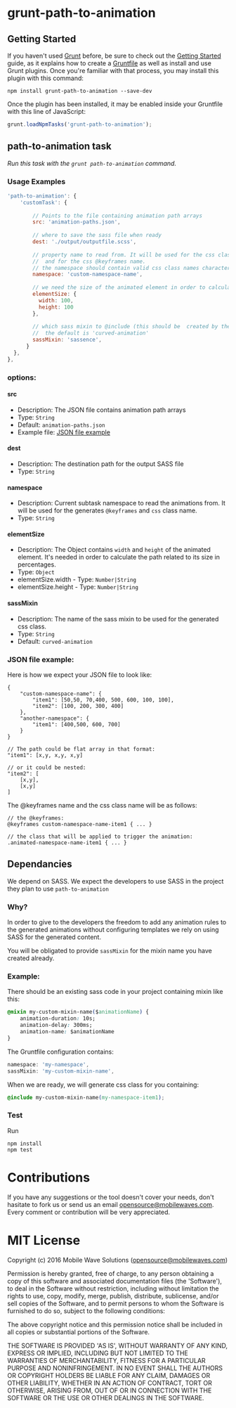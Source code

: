 # grunt-path-to-animation

## Getting Started

If you haven't used [Grunt](http://gruntjs.com/) before, be sure to check out the [Getting Started](http://gruntjs.com/getting-started) guide, as it explains how to create a [Gruntfile](http://gruntjs.com/sample-gruntfile) as well as install and use Grunt plugins. Once you're familiar with that process, you may install this plugin with this command:

```shell
npm install grunt-path-to-animation --save-dev
```

Once the plugin has been installed, it may be enabled inside your Gruntfile with this line of JavaScript:

```js
grunt.loadNpmTasks('grunt-path-to-animation');
```

## path-to-animation task
_Run this task with the `grunt path-to-animation` command._

### Usage Examples

```js
'path-to-animation': {
	'customTask': {
		
		// Points to the file containing animation path arrays
		src: 'animation-paths.json',
  
        // where to save the sass file when ready
        dest: './output/outputfile.scss',
        
        // property name to read from. It will be used for the css class name
        //  and for the css @keyframes name.
        // the namespace should contain valid css class names characters
        namespace: 'custom-namespace-name',
        
        // we need the size of the animated element in order to calculate the translate values
        elementSize: {
          width: 100,
          height: 100
        },
        
        // which sass mixin to @include (this should be  created by the user)s
        //  the default is 'curved-animation'
        sassMixin: 'sassence',
      }
  },
},
```

### options:
#### src
* Description: The JSON file contains animation path arrays
* Type: `String`
* Default: `animation-paths.json`
* Example file: [JSON file example](#jsonexample)

#### dest
* Description: The destination path for the output SASS file
* Type: `String`

#### namespace
* Description: Current subtask namespace to read the animations from. It will be used for the generates `@keyframes` and `css` class name.
* Type: `String`

#### elementSize
* Description: The Object contains `width` and `height` of the animated element. It's needed in order to calculate the path related to its size in percentages.
* Type: `Object`
* elementSize.width - Type: `Number|String`
* elementSize.height - Type: `Number|String`

#### sassMixin
* Description: The name of the sass mixin to be used for the generated css class.
* Type: `String`
* Default: `curved-animation`

### <a name="jsonexample"></a>JSON file example:
Here is how we expect your JSON file to look like:

```
{
	"custom-namespace-name": {
		"item1": [50,50, 70,400, 500, 600, 100, 100],
		"item2": [100, 200, 300, 400]
	},
	"another-namespace": {
		"item1": [400,500, 600, 700]
	}
}

// The path could be flat array in that format:
"item1": [x,y, x,y, x,y]

// or it could be nested:
"item2": [
	[x,y],
	[x,y]
]

```
The @keyframes name and the css class name will be as follows:

```
// the @keyframes:
@keyframes custom-namespace-name-item1 { ... }

// the class that will be applied to trigger the animation:
.animated-namespace-name-item1 { ... }
```

## Dependancies
We depend on SASS. We expect the developers to use SASS in the project they plan to use `path-to-animation`

### Why?
In order to give to the developers the freedom to add any animation rules to the generated animations without configuring templates we rely on using SASS for the generated content.

You will be obligated to provide `sassMixin` for the mixin name you have created already.

### Example:
There should be an existing sass code in your project containing mixin like this:

```css
@mixin my-custom-mixin-name($animationName) {
	animation-duration: 10s;
	animation-delay: 300ms;
	animation-name: $animationName
}
```

The Gruntfile configuration contains:

```js
namespace: 'my-namespace',
sassMixin: 'my-custom-mixin-name',
```

When we are ready, we will generate css class for you containing:

```css
@include my-custom-mixin-name(my-namespace-item1);
```

### Test
Run

```
npm install
npm test
```

# Contributions
If you have any suggestions or the tool doesn't cover your needs, don't hasitate to fork us or send us an email <opensource@mobilewaves.com>. Every comment or contribution will be very appreciated.

# MIT License

Copyright (c) 2016 Mobile Wave Solutions (<opensource@mobilewaves.com>)

Permission is hereby granted, free of charge, to any person obtaining a copy of this software and associated documentation files (the 'Software'), to deal in the Software without restriction, including without limitation the rights to use, copy, modify, merge, publish, distribute, sublicense, and/or sell copies of the Software, and to permit persons to whom the Software is furnished to do so, subject to the following conditions:

The above copyright notice and this permission notice shall be included in all copies or substantial portions of the Software.

THE SOFTWARE IS PROVIDED 'AS IS', WITHOUT WARRANTY OF ANY KIND, EXPRESS OR IMPLIED, INCLUDING BUT NOT LIMITED TO THE WARRANTIES OF MERCHANTABILITY, FITNESS FOR A PARTICULAR PURPOSE AND NONINFRINGEMENT. IN NO EVENT SHALL THE AUTHORS OR COPYRIGHT HOLDERS BE LIABLE FOR ANY CLAIM, DAMAGES OR OTHER LIABILITY, WHETHER IN AN ACTION OF CONTRACT, TORT OR OTHERWISE, ARISING FROM, OUT OF OR IN CONNECTION WITH THE SOFTWARE OR THE USE OR OTHER DEALINGS IN THE SOFTWARE.